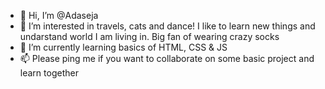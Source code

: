 - 👋 Hi, I’m @Adaseja
- 👀 I’m interested in travels, cats and dance! I like to learn new things and undarstand world I am living in. Big fan of wearing crazy socks
- 🌱 I’m currently learning basics of HTML, CSS & JS
- 📫 Please ping me if you want to collaborate on some basic project and learn together


